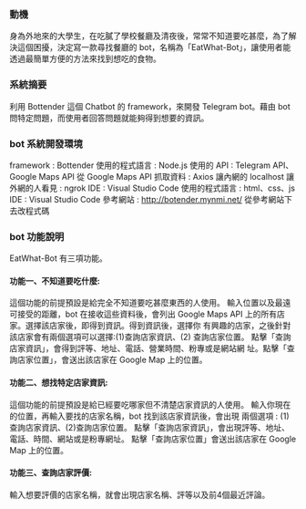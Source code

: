### 動機
身為外地來的大學生，在吃膩了學校餐廳及清夜後，常常不知道要吃甚麼，為了解決這個困擾，決定寫一款尋找餐廳的 bot，名稱為「EatWhat-Bot」，讓使用者能透過最簡單方便的方法來找到想吃的食物。

### 系統摘要
利用 Bottender 這個 Chatbot 的 framework，來開發 Telegram bot。藉由 bot 問特定問題，而使用者回答問題就能夠得到想要的資訊。

### bot 系統開發環境
framework : Bottender
使用的程式語言 : Node.js
使用的 API : Telegram API、Google Maps API 
從 Google Maps API 抓取資料 : Axios 
讓內網的 localhost 讓外網的人看見 : ngrok 
IDE : Visual Studio Code
使用的程式語言 : html、css、js
IDE : Visual Studio Code
參考網站 : http://botender.mynmi.net/ 從參考網站下去改程式碼

### bot 功能說明
EatWhat-Bot 有三項功能。

#### 功能一、不知道要吃什麼:
這個功能的前提預設是給完全不知道要吃甚麼東西的人使用。 輸入位置以及最遠可接受的距離，bot 在接收這些資料後，會列出 Google Maps API 上的所有店家。選擇該店家後，即得到資訊。得到資訊後，選擇你 有興趣的店家，之後針對該店家會有兩個選項可以選擇:(1)查詢店家資訊、(2) 查詢店家位置。 點擊「查詢店家資訊」，會得到評等、地址、電話、營業時間、粉專或是網站網 址。點擊「查詢店家位置」，會送出該店家在 Google Map 上的位置。

#### 功能二、想找特定店家資訊: 
這個功能的前提預設是給已經要吃哪家但不清楚店家資訊的人使用。 輸入你現在的位置，再輸入要找的店家名稱，bot 找到該店家資訊後，會出現 兩個選項 : (1)查詢店家資訊、(2)查詢店家位置。 點擊「查詢店家資訊」，會出現評等、地址、電話、時間、網站或是粉專網址。 點擊「查詢店家位置」會送出該店家在 Google Map 上的位置。

#### 功能三、查詢店家評價:
輸入想要評價的店家名稱，就會出現店家名稱、評等以及前4個最近評論。
